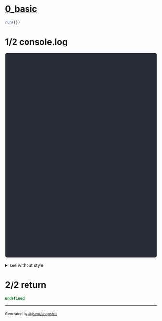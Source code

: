 # [0_basic](../../table_head.test.mjs#L155)

```js
run({})
```

# 1/2 console.log

![img](console.log.svg)

<details>
  <summary>see without style</summary>

```console
--- a ---
┌───────┬─────┐
│ name  │ age │
├───────┼─────┤
│ dam   │ 35  │
│ flore │ 30  │
└───────┴─────┘

--- a_rounded ---
╭───────┬─────╮
│ name  │ age │
├───────┼─────┤
│ dam   │ 35  │
│ flore │ 30  │
╰───────┴─────╯

--- a_double ---
┌───────┬─────┐
│ name  │ age │
╞═══════╪═════╡
│ dam   │ 35  │
│ flore │ 30  │
└───────┴─────┘

--- a_double_rounded ---
╭───────┬─────╮
│ name  │ age │
╞═══════╪═════╡
│ dam   │ 35  │
│ flore │ 30  │
╰───────┴─────╯

--- b ---
 name  │ age 
───────┼─────
 dam   │ 35  
 flore │ 30  

--- b_double ---
 name  │ age 
═══════╪═════
 dam   │ 35  
 flore │ 30  

```

</details>


# 2/2 return

```js
undefined
```

---

<sub>
  Generated by <a href="https://github.com/jsenv/core/tree/main/packages/independent/snapshot">@jsenv/snapshot</a>
</sub>
